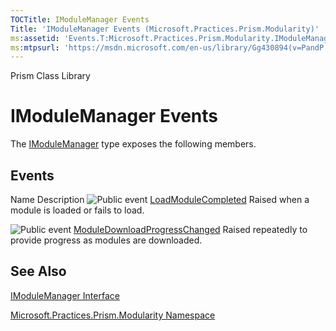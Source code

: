 ```yaml
---
TOCTitle: IModuleManager Events
Title: 'IModuleManager Events (Microsoft.Practices.Prism.Modularity)'
ms:assetid: 'Events.T:Microsoft.Practices.Prism.Modularity.IModuleManager'
ms:mtpsurl: 'https://msdn.microsoft.com/en-us/library/Gg430894(v=PandP.50)'
---
```


Prism Class Library

# IModuleManager Events

The [IModuleManager](https://msdn.microsoft.com/en-us/library/microsoft.practices.prism.modularity.imodulemanager(v=pandp.50)) type exposes the following members.

## Events

Name
Description
![](https://msdn.microsoft.com/en-us/Gg430894.pubevent(en-us,PandP.50).gif "Public event")
[LoadModuleCompleted](https://msdn.microsoft.com/en-us/library/microsoft.practices.prism.modularity.imodulemanager.loadmodulecompleted(v=pandp.50))
Raised when a module is loaded or fails to load.

![](https://msdn.microsoft.com/en-us/Gg430894.pubevent(en-us,PandP.50).gif "Public event")
[ModuleDownloadProgressChanged](https://msdn.microsoft.com/en-us/library/microsoft.practices.prism.modularity.imodulemanager.moduledownloadprogresschanged(v=pandp.50))
Raised repeatedly to provide progress as modules are downloaded.

## See Also


[IModuleManager Interface](https://msdn.microsoft.com/en-us/library/microsoft.practices.prism.modularity.imodulemanager(v=pandp.50))

[Microsoft.Practices.Prism.Modularity Namespace](https://msdn.microsoft.com/en-us/library/microsoft.practices.prism.modularity(v=pandp.50))
